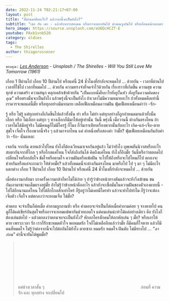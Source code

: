 ```yaml
---
date: 2022-11-24 T02:21:17+07:00
layout: post
title: "ที่ผ่านมาคืออะไร? แล้วจากนี้จะเป็นยังไง?"
subtitle: "เธอ กับ เขา - แล้วยังจะเราสองคน หรือเราจะแยกกันไป ต่างคนจูงกันไป หรือเบือนหน้าหลบตา ความเป็นไปได้ หรือก็แค่ความเป็นไป"
hero_image: https://source.unsplash.com/aU6QcHCZT-E
youtube: PAxb1vnb520
category: oldies
tags:
  - The Shirelles
author: thiagorossener
---
```

`ขอบคุณ:` *[Les Anderson](https://unsplash.com/@lesanderson) - Unsplash / The Shirelles - Will You Still Love Me Tomorrow (1961)*

เกือบ 1 ปีผ่านไป เกือบ 10 ปีผ่านไป หรือแค่นี้ 24 ชั่วโมงที่กำลังจะหมดไป ... ด้วยกัน - เวลาที่ผ่านไป เวลาที่ใช้ไป เวลาที่หมดไป ... ด้วยกัน ความทรงจำที่จดจำไว้ด้วยกัน เรื่องราวที่เกิดขึ้น ความสุข ความทุกข์ ความเศร้า ความสนุก คลุกเคล้าเข้าด้วยกัน *"เป็นแบบนี้มั๊ยอะไรที่อยู่ในหัว ที่อยู่ในความคิดของคุณ"* หรือตรงนั้นจะเป็นยังไง แล้วพรุ่งนี้จะเป็นยังไง ถ้าเวลาไม่มีความหมายอะไร ถ้าทั้งหมดคือเท่านี้ เราควรจะพอแค่นี้มั๊ย หรือทุกอย่างมีมากมาย เหลือเฟือเหมือนความฝัน ฟุ่มเฟือยเหมือนคำว่า -รัก-

รู้ หรือ ไม่รู้ แต่ทุกอย่างก็เกิดขึ้นไปแล้วทั้งนั้น ทำ หรือ ไม่ทำ แต่ทุกอย่างก็ถูกกำหนดมาแล้วทั้งนั้น เลือก หรือ ไม่เลือก แต่ทุก ๆ ทางเลือกก็มีมาให้อยู่เท่านั้น วันนี้ พรุ่งนี้ เมื่อวานนี้ ต่างกันตรงไหน ถ้าเวลาไม่ได้มีอยู่จริง ไม่มีคนดูก็ไม่มีใครรู้ กี่โมง กี่วันเราเทียบเรื่องพวกนั้นกับอะไร เกิด-แก่-เจ็บ-ตาย สุขใจ เจ็บใจ เรื่องพวกนี้จริง ๆ แล้วมาจากไหน แค่ คำหนึ่งหรือสองคำ ว่ามั๊ย? ฟุ่มเฟือยเหมือนกันกับคำว่า -รัก- นั่นแหละ

เจอกัน จากกัน ตายแล้วไปไหน ยังไงก็ต้องเวียนมาเจอกันอยู่แล้ว ไม่ว่ายังไง บุพเพสันนิวาสหรืออะไร สบตากันจากที่ไกล ๆ หรือไกลแค่ไหน ใจก็ส่งถึงกันได้ คิดถึงแค่ไหน ยังไงก็ถึงมั๊ย วันนี้หรือว่าตลอดไป เปลี่ยนใจหรือกลับใจ ขัดใจหรือตามใจ ความฝันหรือเพ้อฝัน จะไปให้ถึงหรือจะไปไหนก็ไป ตกลงจะช่วยกันหรือแค่จะถามว่า ให้ช่วยมั๊ย? แล้วทั้งหมดนี่จะต่างกันตรงไหน มาหรือไป ไป ๆ มา ๆ ไม่มีอะไรแตกต่าง เกือบ 1 ปีผ่านไป เกือบ 10 ปีผ่านไป หรือแค่นี้ 24 ชั่วโมงที่กำลังจะหมดไป ... ด้วยกัน

เมื่อต้องวนกลับมา บางครั้งความกล้าก็หาไม่ได้ง่าย ๆ ถ้ารู้ว่าข้างหน้าทางตันแล้วจะยังวิ่งเข้าชน ขนกันเอามาซะจนเต็มแรงอยู่มั๊ย ถ้าไม่รู้ว่าข้างหน้าคืออะไร แล้วยังจะเชื่อมั่นในความฝันของตัวเองแบบนี้ - ไปได้อีกนานแค่ไหน ไปได้อีกไกลสักเท่าไหร่ ก็รู้อยู่ว่าไม่เคยมีใครทำ แล้วจะทำไปทำไม ก็รู้ว่าจะต้องเจ็บตัว เจ็บใจ แต่ตกลงว่าจะยอมเจ็บ ใช่มั๊ย?

คำตอบ จะจำเป็นก็ต่อเมื่อ คำถามถูกถามซ้ำ หรือ คำตอบจะจำเป็นก็ต่อเมื่อคำถามค่อย ๆ จางหายไป คนดูก็ได้แค่เชียร์กันสุดใจหรืออาจจะยอมแพ้พากันช่วยถอดใจ แต่คนเล่นน่ะทำได้แค่อย่างเดียว คือ ยังไงก็ต้องเล่นต่อไป - แล้วตกลงว่าตอนจบจะเป็นยังไง? หักอกใครสักคนให้อกหักเล่น ๆ มั๊ย? หรือเอาให้ตาย เพราะเวลา รัก เราก็รักซะหมดหัวใจ พอหมดรัก ใจก็ไม่เหลืออีกแล้วว่ามั๊ย ก็มีคนที่ใจหาย แล้วก็มีคนที่หมดใจ ไม่รู้ว่าต่อจากนี้จะไปต่อกันได้ยังไง ตายซาก หมดรัก หมดใจ ฝันดับ ไม่มีทางไป ... *"ลาก่อน"* คำนี้จะทันได้พูดมั๊ย?  

> แค่ช่วงเวลาสั้น ๆ <svg class="love"><use xlink:href="#icon-heart"></use></svg> ก่อนที่ ความรัก และ ทุกอย่าง จะเปลี่ยนไป

